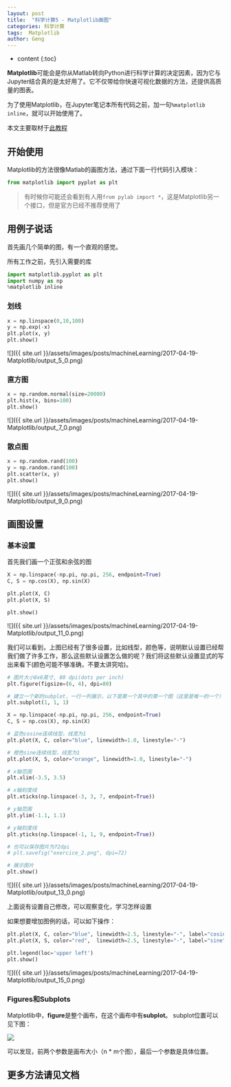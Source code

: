 ```yaml
---
layout: post
title:  "科学计算5 - Matplotlib画图"
categories: 科学计算
tags:  Matplotlib
author: Geng
---
```


* content
{:toc}


**Matplotlib**可能会是你从Matlab转向Python进行科学计算的决定因素，因为它与Jupyter结合真的是太好用了。它不仅带给你快速可视化数据的方法，还提供高质量的图表。

为了使用Matplotlib，在Jupyter笔记本所有代码之前，加一句`%matplotlib inline`，就可以开始使用了。

本文主要取材于[此教程](file:///Users/gengyu/Downloads/scipy-lectures-scipy-lectures.github.com-465c16a/intro/matplotlib/index.html)






## 开始使用
Matplotlib的方法很像Matlab的画图方法，通过下面一行代码引入模块：
```python
from matplotlib import pyplot as plt
```

> 有时候你可能还会看到有人用`from pylab import *`，这是Matplotlib另一个接口，但是官方已经不推荐使用了

## 用例子说话
首先画几个简单的图，有一个直观的感觉。

所有工作之前，先引入需要的库


```python
import matplotlib.pyplot as plt
import numpy as np
%matplotlib inline
```

### 划线


```python
x = np.linspace(0,10,100)
y = np.exp(-x)
plt.plot(x, y)
plt.show()
```


![]({{ site.url }}/assets/images/posts/machineLearning/2017-04-19-Matplotlib/output_5_0.png)


### 直方图


```python
x = np.random.normal(size=20000)
plt.hist(x, bins=100)
plt.show()
```


![]({{ site.url }}/assets/images/posts/machineLearning/2017-04-19-Matplotlib/output_7_0.png)


### 散点图


```python
x = np.random.rand(100)
y = np.random.rand(100)
plt.scatter(x, y)
plt.show()
```


![]({{ site.url }}/assets/images/posts/machineLearning/2017-04-19-Matplotlib/output_9_0.png)


## 画图设置

### 基本设置

首先我们画一个正弦和余弦的图


```python
X = np.linspace(-np.pi, np.pi, 256, endpoint=True)
C, S = np.cos(X), np.sin(X)

plt.plot(X, C)
plt.plot(X, S)

plt.show()
```


![]({{ site.url }}/assets/images/posts/machineLearning/2017-04-19-Matplotlib/output_11_0.png)


我们可以看到，上图已经有了很多设置，比如线型，颜色等，说明默认设置已经帮我们做了许多工作，那么这些默认设置怎么做的呢？我们将这些默认设置显式的写出来看下(颜色可能不够准确，不要太讲究哈)。


```python
# 图片大小8x6英寸, 80 dpi(dots per inch)
plt.figure(figsize=(6, 4), dpi=80)

# 建立一个新的subplot，一行一列展示，以下是第一个其中的第一个图（这里是唯一的一个）
plt.subplot(1, 1, 1)

X = np.linspace(-np.pi, np.pi, 256, endpoint=True)
C, S = np.cos(X), np.sin(X)

# 蓝色cosine连续线型，线宽为1
plt.plot(X, C, color="blue", linewidth=1.0, linestyle="-")

# 橙色sine连续线型，线宽为1
plt.plot(X, S, color="orange", linewidth=1.0, linestyle="-")

# x轴范围
plt.xlim(-3.5, 3.5)

# x轴刻度线
plt.xticks(np.linspace(-3, 3, 7, endpoint=True))

# y轴范围
plt.ylim(-1.1, 1.1)

# y轴刻度线
plt.yticks(np.linspace(-1, 1, 9, endpoint=True))

# 也可以保存图片为72dpi
# plt.savefig("exercice_2.png", dpi=72)

# 展示图片
plt.show()
```


![]({{ site.url }}/assets/images/posts/machineLearning/2017-04-19-Matplotlib/output_13_0.png)


上面说有设置自己修改，可以观察变化，学习怎样设置

如果想要增加图例的话，可以如下操作：


```python
plt.plot(X, C, color="blue", linewidth=2.5, linestyle="-", label="cosine")
plt.plot(X, S, color="red",  linewidth=2.5, linestyle="-", label="sine")

plt.legend(loc='upper left')
plt.show()
```


![]({{ site.url }}/assets/images/posts/machineLearning/2017-04-19-Matplotlib/output_15_0.png)


### Figures和Subplots
Matplotlib中，**figure**是整个画布，在这个画布中有**subplot**。
subplot位置可以见下图：

![](http://www.scipy-lectures.org/_images/sphx_glr_plot_subplot-grid_001.png)

可以发现，前两个参数是画布大小（n * m个图），最后一个参数是具体位置。

## 更多方法请见文档
